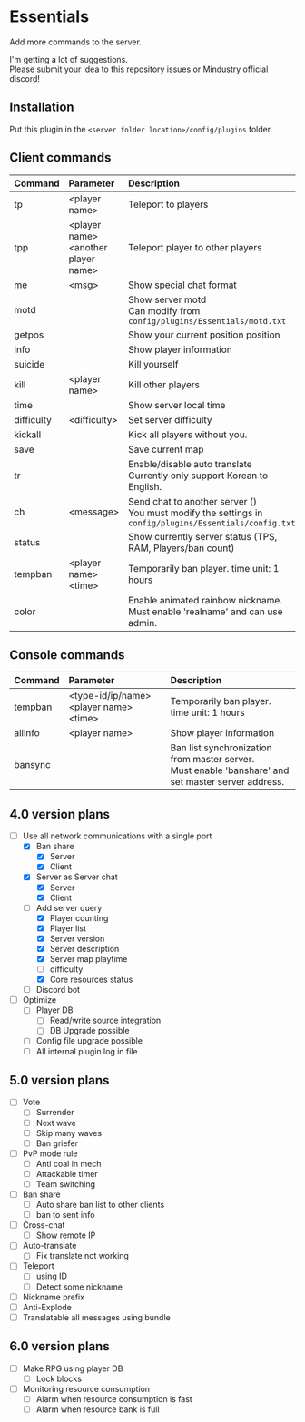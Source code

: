 # Essentials
Add more commands to the server.  

I'm getting a lot of suggestions.  
Please submit your idea to this repository issues or Mindustry official discord!

## Installation

Put this plugin in the ``<server folder location>/config/plugins`` folder.

## Client commands

| Command | Parameter | Description |
|:--|:--|:--|
| tp | &lt;player name&gt; | Teleport to players |
| tpp | &lt;player name&gt; &lt;another player name&gt; | Teleport player to other players |
| me | &lt;msg&gt; | Show special chat format |
| motd |  | Show server motd <br> Can modify from ``config/plugins/Essentials/motd.txt`` |
| getpos |  | Show your current position position |
| info |  | Show player information |
| suicide |  | Kill yourself |
| kill | &lt;player name&gt; | Kill other players |
| time |  | Show server local time |
| difficulty | &lt;difficulty&gt; | Set server difficulty |
| kickall |  | Kick all players without you. |
| save |  | Save current map |
| tr |  | Enable/disable auto translate <br> Currently only support Korean to English. |
| ch | &lt;message&gt; | Send chat to another server () <br> You must modify the settings in ``config/plugins/Essentials/config.txt`` |
| status |  | Show currently server status (TPS, RAM, Players/ban count) |
| tempban | &lt;player name&gt; &lt;time&gt; | Temporarily ban player. time unit: 1 hours |
| color |  | Enable animated rainbow nickname. <br> Must enable 'realname' and can use admin. |
<!--
| vote | &lt;map name&gt; | Vote map |
|  |  |  |
|  |  |  |
-->

## Console commands

| Command | Parameter | Description |
|:--|:--|:--|
| tempban | &lt;type-id/ip/name&gt; &lt;player name&gt; &lt;time&gt; | Temporarily ban player. time unit: 1 hours |
| allinfo | &lt;player name&gt; | Show player information |
| bansync |   | Ban list synchronization from master server. <br> Must enable 'banshare' and set master server address. |

## 4.0 version plans
- [ ] Use all network communications with a single port
  - [x] Ban share
    - [x] Server
    - [x] Client
  - [x] Server as Server chat
    - [x] Server
    - [x] Client
  - [ ] Add server query
    - [x] Player counting
    - [x] Player list
    - [x] Server version
    - [x] Server description
    - [x] Server map playtime
    - [ ] difficulty
    - [x] Core resources status
  - [ ] Discord bot
- [ ] Optimize
  - [ ] Player DB
    - [ ] Read/write source integration
    - [ ] DB Upgrade possible
  - [ ] Config file upgrade possible
  - [ ] All internal plugin log in file

## 5.0 version plans
- [ ] Vote
  - [ ] Surrender
  - [ ] Next wave
  - [ ] Skip many waves
  - [ ] Ban griefer
- [ ] PvP mode rule
  - [ ] Anti coal in mech
  - [ ] Attackable timer
  - [ ] Team switching
- [ ] Ban share
  - [ ] Auto share ban list to other clients
  - [ ] ban to sent info
- [ ] Cross-chat
  - [ ] Show remote IP
- [ ] Auto-translate
  - [ ] Fix translate not working
- [ ] Teleport
  - [ ] using ID
  - [ ] Detect some nickname
- [ ] Nickname prefix
- [ ] Anti-Explode
- [ ] Translatable all messages using bundle

## 6.0 version plans
- [ ] Make RPG using player DB
  - [ ] Lock blocks
- [ ] Monitoring resource consumption
  - [ ] Alarm when resource consumption is fast
  - [ ] Alarm when resource bank is full
